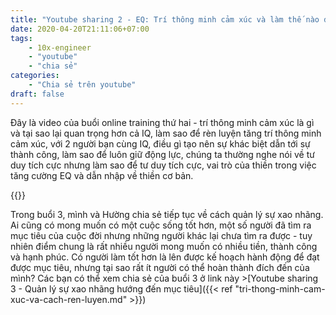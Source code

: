 ```yaml
---
title: "Youtube sharing 2 - EQ: Trí thông minh cảm xúc và làm thế nào để thành công"
date: 2020-04-20T21:11:06+07:00
tags:
    - 10x-engineer
    - "youtube"
    - "chia sẻ"
categories:
    - "Chia sẻ trên youtube"
draft: false
---
```


Đây là video của buổi online training thứ hai - trí thông minh cảm xúc là gì và tại sao lại quan trọng hơn cả IQ, làm sao để rèn luyện tăng trí thông minh cảm xúc, với 2 người bạn cùng IQ, điều gì tạo nên sự khác biệt dẫn tới sự thành công, làm sao để luôn giữ động lực, chúng ta thường nghe nói về tư duy tích cực nhưng làm sao để tư duy tích cực, vai trò của thiền trong việc tăng cường EQ và dẫn nhập về thiền cơ bản.

{{<youtube Fwrq_ih9UDU>}}

Trong buổi 3, mình và Hường chia sẻ tiếp tục về cách quản lý sự xao nhãng. Ai cũng có mong muốn có một cuộc sống tốt hơn, một số người đã tìm ra mục tiêu của cuộc đời nhưng những người khác lại chưa tìm ra được - tuy nhiên điểm chung là rất nhiều người mong muốn có nhiều tiền, thành công và hạnh phúc. Có người làm tốt hơn là lên được kế hoạch hành động để đạt được mục tiêu, nhưng tại sao rất ít người có thể hoàn thành đích đến của mình? Các bạn có thể xem chia sẻ của buổi 3 ở link này >[Youtube sharing 3 - Quản lý sự xao nhãng hướng đến mục tiêu]({{< ref "tri-thong-minh-cam-xuc-va-cach-ren-luyen.md" >}})